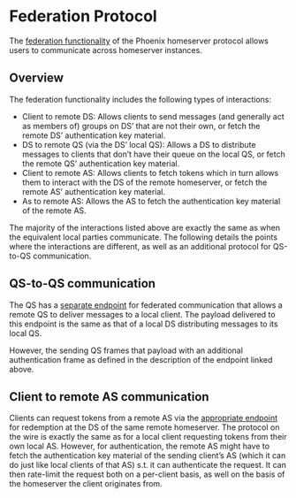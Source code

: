 # Federation Protocol

The [federation functionality](./use_cases.md#federation-functionality) of the Phoenix homeserver protocol allows users to communicate across homeserver instances.

## Overview

The federation functionality includes the following types of interactions:

- Client to remote DS: Allows clients to send messages (and generally act as members of) groups on DS’ that are not their own, or fetch the remote DS’ authentication key material.
- DS to remote QS (via the DS’ local QS): Allows a DS to distribute messages to clients that don’t have their queue on the local QS, or fetch the remote QS’ authentication key material.
- Client to remote AS: Allows clients to fetch tokens which in turn allows them to interact with the DS of the remote homeserver, or fetch the remote AS’ authentication key material.
- As to remote AS: Allows the AS to fetch the authentication key material of the remote AS.

The majority of the interactions listed above are exactly the same as when the equivalent local parties communicate. The following details the points where the interactions are different, as well as an additional protocol for QS-to-QS communication.

## QS-to-QS communication

The QS has a [separate endpoint](./../queuing_service.md#federated-qs-to-qs-communication) for federated communication that allows a remote QS to deliver messages to a local client. The payload delivered to this endpoint is the same as that of a local DS distributing messages to its local QS.

However, the sending QS frames that payload with an additional authentication frame as defined in the description of the endpoint linked above.

## Client to remote AS communication

Clients can request tokens from a remote AS via the [appropriate endpoint](../authentication_service.md#token-issuance) for redemption at the DS of the same remote homeserver. The protocol on the wire is exactly the same as for a local client requesting tokens from their own local AS. However, for authentication, the remote AS might have to fetch the authentication key material of the sending client’s AS (which it can do just like local clients of that AS) s.t. it can authenticate the request. It can then rate-limit the request both on a per-client basis, as well on the basis of the homeserver the client originates from.
